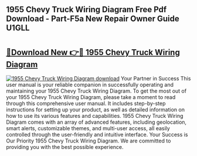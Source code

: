 ## 1955 Chevy Truck Wiring Diagram Free Pdf Download - Part-F5a New Repair Owner Guide U1GLL

# <h2><a href="http://dfqd4a.blite.top/?on=1955+Chevy+Truck+Wiring+Diagram">🔗Download New 👉🔴 1955 Chevy Truck Wiring Diagram</a></h2>

[![1955 Chevy Truck Wiring Diagram download](https://i.imgur.com/lujVjoI.png)](http://dfqd4a.blite.top/?on=1955+Chevy+Truck+Wiring+Diagram)
Your Partner in Success This user manual is your reliable companion in successfully operating and maintaining your 1955 Chevy Truck Wiring Diagram. To get the most out of your 1955 Chevy Truck Wiring Diagram, please take a moment to read through this comprehensive user manual. It includes step-by-step instructions for setting up your product, as well as detailed information on how to use its various features and capabilities. 1955 Chevy Truck Wiring Diagram comes with an array of advanced features, including geolocation, smart alerts, customizable themes, and multi-user access, all easily controlled through the user-friendly and intuitive interface. Your Success is Our Priority 1955 Chevy Truck Wiring Diagram. We are committed to providing you with the best possible experience.
